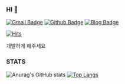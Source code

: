 ### HI 👋
[![Gmail Badge](https://img.shields.io/badge/-bybycu118@gmail.com-c14438?style=for-the-badge&logo=Gmail&logoColor=white&link=mailto:bybycu118@gmail.com)](mailto:bybycu118@gmail.com)
[![Github Badge](https://img.shields.io/badge/-GitHub-grey?style=for-the-badge&logo=github&logoColor=white&link=https://github.com/KIM-TABLE-NEXT/)](https://www.github.com/KIM-TABLE-NEXT/)
[![Blog Badge](https://img.shields.io/badge/-velog-%2320C997?style=for-the-badge&logo=velog&logoColor=white&labelColor=%2320C997&link=https://velog.io/@kim_table_next/posts)](https://velog.io/@kim_table_next/posts)

[![Hits](https://hits.seeyoufarm.com/api/count/incr/badge.svg?url=https%3A%2F%2Fgithub.com%2FKIM-TABLE-NEXT%2Fhit-counter&count_bg=%23389EAC&title_bg=%23000000&icon=bitrise.svg&icon_color=%23FFFFFF&title=%5E_%5E&edge_flat=true)](https://hits.seeyoufarm.com)<p align='left'>개발하게 해주세요 </p>
### STATS
![Anurag's GitHub stats](https://github-readme-stats.vercel.app/api?username=KIM-TABLE-NEXT&show_icons=true&theme=ambient_gradient)
[![Top Langs](https://github-readme-stats.vercel.app/api/top-langs/?username=KIM-TABLE-NEXT&layout=compact)](https://github.com/KIM-TABLE-NEXT/github-readme-stats)
